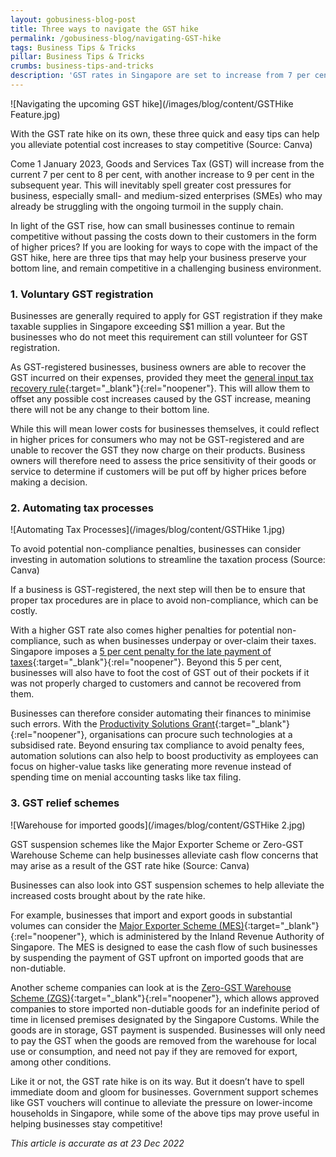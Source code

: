 ```yaml
---
layout: gobusiness-blog-post
title: Three ways to navigate the GST hike
permalink: /gobusiness-blog/navigating-GST-hike
tags: Business Tips & Tricks
pillar: Business Tips & Tricks
crumbs: business-tips-and-tricks
description: 'GST rates in Singapore are set to increase from 7 per cent to 9 per cent by 2024. What does this mean for businesses, and how can they continue to stay competitive?' 
---
```


![Navigating the upcoming GST hike](/images/blog/content/GSTHike Feature.jpg)
<figcaption>With the GST rate hike on its own, these three quick and easy tips can help you alleviate potential cost increases to stay competitive (Source: Canva)</figcaption>

Come 1 January 2023, Goods and Services Tax (GST) will increase from the current 7 per cent to 8 per cent, with another increase to 9 per cent in the subsequent year. This will inevitably spell greater cost pressures for business, especially small- and medium-sized enterprises (SMEs) who may already be struggling with the ongoing turmoil in the supply chain. 

In light of the GST rise, how can small businesses continue to remain competitive without passing the costs down to their customers in the form of higher prices? If you are looking for ways to cope with the impact of the GST hike, here are three tips that may help your business preserve your bottom line, and remain competitive in a challenging business environment. 

### 1. Voluntary GST registration 

Businesses are generally required to apply for GST registration if they make taxable supplies in Singapore exceeding S$1 million a year. But the businesses who do not meet this requirement can still volunteer for GST registration. 

As GST-registered businesses, business owners are able to recover the GST incurred on their expenses, provided they meet the [general input tax recovery rule](https://www.iras.gov.sg/media/docs/default-source/e-tax/etax-guide-on-partial-exemption-and-input-tax-recovery-6th-edition.pdf?sfvrsn=cbbae7c6_14#:~:text=2.1%20The%20general%20input%20tax,exempt%20supplies%20is%20not%20claimable){:target="_blank"}{:rel="noopener"}. This will allow them to offset any possible cost increases caused by the GST increase, meaning there will not be any change to their bottom line. 

While this will mean lower costs for businesses themselves, it could reflect in higher prices for consumers who may not be GST-registered and are unable to recover the GST they now charge on their products. Business owners will therefore need to assess the price sensitivity of their goods or service to determine if customers will be put off by higher prices before making a decision. 

### 2. Automating tax processes

![Automating Tax Processes](/images/blog/content/GSTHike 1.jpg)
<figcaption>To avoid potential non-compliance penalties, businesses can consider investing in automation solutions to streamline the taxation process (Source: Canva)</figcaption>

If a business is GST-registered, the next step will then be to ensure that proper tax procedures are in place to avoid non-compliance, which can be costly. 

With a higher GST rate also comes higher penalties for potential non-compliance, such as when businesses underpay or over-claim their taxes. Singapore imposes a [5 per cent penalty for the late payment of taxes](https://www.iras.gov.sg/taxes/goods-services-tax-(gst)/gst-payments-refunds/late-payment-or-non-payment-of-gst){:target="_blank"}{:rel="noopener"}. Beyond this 5 per cent, businesses will also have to foot the cost of GST out of their pockets if it was not properly charged to customers and cannot be recovered from them. 

Businesses can therefore consider automating their finances to minimise such errors. With the [Productivity Solutions Grant](/productivity-solutions-grant/?src=gobiz_blog){:target="_blank"}{:rel="noopener"}, organisations can procure such technologies at a subsidised rate. Beyond ensuring tax compliance to avoid penalty fees, automation solutions can also help to boost productivity as employees can focus on higher-value tasks like generating more revenue instead of spending time on menial accounting tasks like tax filing. 

### 3. GST relief schemes

![Warehouse for imported goods](/images/blog/content/GSTHike 2.jpg)
<figcaption>GST suspension schemes like the Major Exporter Scheme or Zero-GST Warehouse Scheme can help businesses alleviate cash flow concerns that may arise as a result of the GST rate hike (Source: Canva)</figcaption>

Businesses can also look into GST suspension schemes to help alleviate the increased costs brought about by the rate hike. 

For example, businesses that import and export goods in substantial volumes can consider the [Major Exporter Scheme (MES)](https://www.iras.gov.sg/taxes/goods-services-tax-(gst)/general-gst-schemes/major-exporter-scheme-(mes)){:target="_blank"}{:rel="noopener"}, which is administered by the Inland Revenue Authority of Singapore. The MES is designed to ease the cash flow of such businesses by suspending the payment of GST upfront on imported goods that are non-dutiable.

Another scheme companies can look at is the [Zero-GST Warehouse Scheme (ZGS)](https://www.customs.gov.sg/businesses/customs-schemes-licences-framework/zero-gst-warehouse-scheme/){:target="_blank"}{:rel="noopener"}, which allows approved companies to store imported non-dutiable goods for an indefinite period of time in licensed premises designated by the Singapore Customs. While the goods are in storage, GST payment is suspended. Businesses will only need to pay the GST when the goods are removed from the warehouse for local use or consumption, and need not pay if they are removed for export, among other conditions. 

Like it or not, the GST rate hike is on its way. But it doesn’t have to spell immediate doom and gloom for businesses. Government support schemes like GST vouchers will continue to alleviate the pressure on lower-income households in Singapore, while some of the above tips may prove useful in helping businesses stay competitive!

<em>This article is accurate as at 23 Dec 2022</em>

